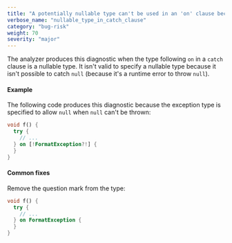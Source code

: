 ```yaml
---
title: "A potentially nullable type can't be used in an 'on' clause because it isn't valid to throw a nullable expression"
verbose_name: "nullable_type_in_catch_clause"
category: "bug-risk"
weight: 70
severity: "major"
---
```

The analyzer produces this diagnostic when the type following `on` in a
`catch` clause is a nullable type. It isn't valid to specify a nullable
type because it isn't possible to catch `null` (because it's a runtime
error to throw `null`).

#### Example

The following code produces this diagnostic because the exception type is
specified to allow `null` when `null` can't be thrown:

```dart
void f() {
  try {
    // ...
  } on [!FormatException?!] {
  }
}
```

#### Common fixes

Remove the question mark from the type:

```dart
void f() {
  try {
    // ...
  } on FormatException {
  }
}
```
